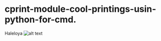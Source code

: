 # cprint-module-cool-printings-usin-python-for-cmd.

Haleloya
![alt text](https://github.com/as4end/cprint-module-cool-printings-usin-python-for-cmd./blob/master/example.gif)
